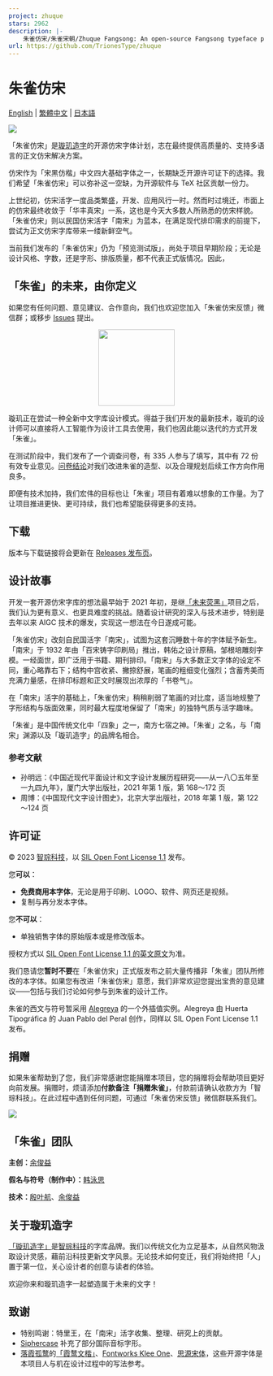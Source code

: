 ```yaml
---
project: zhuque
stars: 2962
description: |-
    朱雀仿宋/朱雀宋朝/Zhuque Fangsong: An open-source Fangsong typeface project
url: https://github.com/TrionesType/zhuque
---
```


# 朱雀仿宋

[English](docs/README-en.md) | [繁體中文](docs/README-zh-Hant.md) | [日本語](docs/README-ja.md)

![](docs/preview.png)

「朱雀仿宋」是[璇玑造字](http://trionestype.com/)的开源仿宋字体计划，志在最终提供高质量的、支持多语言的正文仿宋解决方案。

仿宋作为「宋黑仿楷」中文四大基础字体之一，长期缺乏开源许可证下的选择。我们希望「朱雀仿宋」可以弥补这一空缺，为开源软件与 TeX 社区贡献一份力。

上世纪初，仿宋活字一度品类繁盛，开发、应用风行一时。然而时过境迁，市面上的仿宋最终收敛于「华丰真宋」一系，这也是今天大多数人所熟悉的仿宋样貌。「朱雀仿宋」则以民国仿宋活字「南宋」为蓝本，在满足现代排印需求的前提下，尝试为正文仿宋字库带来一缕新鲜空气。

当前我们发布的「朱雀仿宋」仍为「预览测试版」，尚处于项目早期阶段；无论是设计风格、字数，还是字形、排版质量，都不代表正式版情况。因此，

## 「朱雀」的未来，由你定义

如果您有任何问题、意见建议、合作意向，我们也欢迎您加入「朱雀仿宋反馈」微信群；或移步 [Issues](https://github.com/TrionesType/zhuque/issues) 提出。

<p align="center">
  <img src="docs/wechat_qr.png" width="150px"/>
</p>

璇玑正在尝试一种全新中文字库设计模式。得益于我们开发的最新技术，璇玑的设计师可以直接将人工智能作为设计工具去使用，我们也因此能以迭代的方式开发「朱雀」。

在测试阶段中，我们发布了一个调查问卷，有 335 人参与了填写，其中有 72 份有效专业意见。[问卷结论](docs/survey_result-zh.md)对我们改进朱雀的造型、以及合理规划后续工作方向作用良多。

即便有技术加持，我们宏伟的目标也让「朱雀」项目有着难以想象的工作量。为了让项目推进更快、更可持续，我们也希望能获得更多的支持。

## 下载

版本与下载链接将会更新在 [Releases 发布页](https://github.com/TrionesType/zhuque/releases)。

## 设计故事

开发一套开源仿宋字库的想法最早始于 2021 年初，是继[「未来荧黑」](https://github.com/welai/glow-sans)项目之后，我们认为更有意义、也更具难度的挑战。随着设计研究的深入与技术进步，特别是去年以来 AIGC 技术的爆发，实现这一想法在今日遂成可能。

「朱雀仿宋」改刻自民国活字「南宋」，试图为这套沉睡数十年的字体赋予新生。「南宋」于 1932 年由「百宋铸字印刷局」推出，韩佑之设计原稿，邹根培雕刻字模。一经面世，即广泛用于书籍、期刊排印。「南宋」与大多数正文字体的设定不同，重心略靠右下；结构中宫收紧、撇捺舒展，笔画的粗细变化强烈；含蓄秀美而充满力量感，在排印标题和正文时展现出浓厚的「书卷气」。

在「南宋」活字的基础上，「朱雀仿宋」稍稍削弱了笔画的对比度，适当地规整了字形结构与版面效果，同时最大程度地保留了「南宋」的独特气质与活字趣味。

「朱雀」是中国传统文化中「四象」之一，南方七宿之神。「朱雀」之名，与「南宋」渊源以及「璇玑造字」的品牌名相合。

### 参考文献

- 孙明远：《中国近现代平面设计和文字设计发展历程研究——从一八〇五年至一九四九年》，厦门大学出版社，2021 年第 1 版，第 168～172 页
- 周博：《中国现代文字设计图史》，北京大学出版社，2018 年第 1 版，第 122～124 页

## 许可证

© 2023 [智琮科技](https://jadefoci.com/)，以 [SIL Open Font License 1.1](http://scripts.sil.org/OFL) 发布。

您**可以**：

- **免费商用本字体**，无论是用于印刷、LOGO、软件、网页还是视频。
- 复制与再分发本字体。

您**不可以**：

- 单独销售字体的原始版本或是修改版本。

授权方式以 [SIL Open Font License 1.1 的英文原文](http://scripts.sil.org/OFL)为准。

我们恳请您**暂时不要**在「朱雀仿宋」正式版发布之前大量传播非「朱雀」团队所修改的本字体。如果您有改进「朱雀仿宋」意愿，我们非常欢迎您提出宝贵的意见建议——包括与我们讨论如何参与到朱雀的设计工作。

朱雀的西文与符号暂采用 [Alegreya](https://github.com/huertatipografica/Alegreya) 的一个外插值实例。Alegreya 由 Huerta Tipográfica 的 Juan Pablo del Peral 创作，同样以 SIL Open Font License 1.1 发布。

## 捐赠

如果朱雀帮助到了您，我们非常感谢您能捐赠本项目，您的捐赠将会帮助项目更好向前发展。捐赠时，烦请添加**付款备注「捐赠朱雀」**，付款前请确认收款方为「智琮科技」。在此过程中遇到任何问题，可通过「朱雀仿宋反馈」微信群联系我们。

![](docs/sponsor_qr.png)

## 「朱雀」团队

**主创：**[余俊益](https://github.com/Lottin0113)

**假名与符号（制作中）：**[韩泳思](https://github.com/yeongsy)

**技术：**[殷叶航](https://github.com/celestialphineas)、[余俊益](https://github.com/Lottin0113)

## 关于璇玑造字

[「璇玑造字」](http://trionestype.com/)是[智琮科技](https://jadefoci.com/)的字库品牌。我们以传统文化为立足基本，从自然风物汲取设计灵感，藉前沿科技更新文字风景。无论技术如何变迁，我们将始终把「人」置于第一位，关心设计者的创意与读者的体验。

欢迎你来和璇玑造字一起塑造属于未来的文字！

## 致谢

- 特别鸣谢：特里王，在「南宋」活字收集、整理、研究上的贡献。
- [Siphercase](https://github.com/Siphercase) 补充了部分国际音标字形。
- [落霞孤鹜](https://github.com/lxgw)的[「霞鹜文楷」](https://github.com/lxgw/LxgwWenKai)、[Fontworks Klee One](https://github.com/fontworks-fonts/Klee)、[思源宋体](https://github.com/adobe-fonts/source-han-serif)，这些开源字体是本项目人与机在设计过程中的写法参考。
